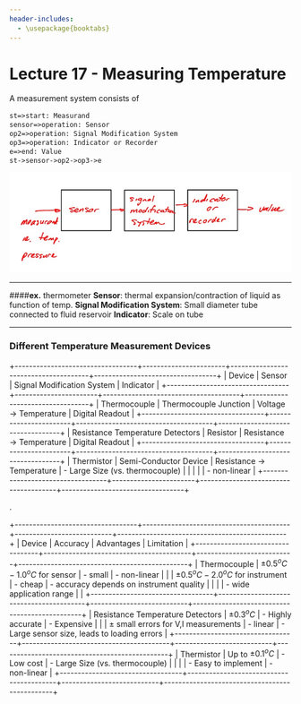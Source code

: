 ```yaml
---
header-includes:
  - \usepackage{booktabs}
---
```


# Lecture 17 - Measuring Temperature

A measurement system consists of
```flow
st=>start: Measurand
sensor=>operation: Sensor
op2=>operation: Signal Modification System
op3=>operation: Indicator or Recorder
e=>end: Value
st->sensor->op2->op3->e
```

![](./res/lecture17-1.jpg)

----------


####**ex.** thermometer
**Sensor**: thermal expansion/contraction of liquid as function of temp.
**Signal Modification System**: Small diameter tube connected to fluid reservoir
**Indicator**: Scale on tube

----------

### Different Temperature Measurement Devices


+----------------------------------+-----------------------+--------------------------------------+----------------------------------+
| Device                           | Sensor                | Signal Modification System           | Indicator                        |
+----------------------------------+-----------------------+--------------------------------------+----------------------------------+
| Thermocouple                     | Thermocouple Junction | Voltage $\rightarrow$ Temperature    | Digital Readout                  |
+----------------------------------+-----------------------+--------------------------------------+----------------------------------+
| Resistance Temperature Detectors | Resistor              | Resistance $\rightarrow$ Temperature | Digital Readout                  |
+----------------------------------+-----------------------+--------------------------------------+----------------------------------+
| Thermistor                       | Semi-Conductor Device | Resistance $\rightarrow$ Temperature |  - Large Size (vs. thermocouple) |
|                                  |                       |                                      |  - non-linear                    |
+----------------------------------+-----------------------+--------------------------------------+----------------------------------+

.

+----------------------------------+-----------------------------------------+---------------------------+-----------------------------------------------+
| Device                           | Accuracy                                | Advantages                | Limitation                                    |
+----------------------------------+-----------------------------------------+---------------------------+-----------------------------------------------+
| Thermocouple                     | $\pm 0.5^oC - 1.0^oC$ for sensor        |  - small                  |  - non-linear                                 |
|                                  | $\pm 0.5^oC - 2.0^oC$ for instrument    |  - cheap                  |  - accuracy depends on instrument quality     |
|                                  |                                         |  - wide application range |                                               |
+----------------------------------+-----------------------------------------+---------------------------+-----------------------------------------------+
| Resistance Temperature Detectors | $\pm 0.3^oC$                            | - Highly accurate         |  - Expensive                                  |
|                                  | $\pm$ small errors for V,I measurements | - linear                  |  - Large sensor size, leads to loading errors |
+----------------------------------+-----------------------------------------+---------------------------+-----------------------------------------------+
| Thermistor                       | Up to $\pm 0.1^oC$                      |  - Low cost               |  - Large Size (vs. thermocouple)              |
|                                  |                                         |  - Easy to implement      |  - non-linear                                 |
+----------------------------------+-----------------------------------------+---------------------------+-----------------------------------------------+